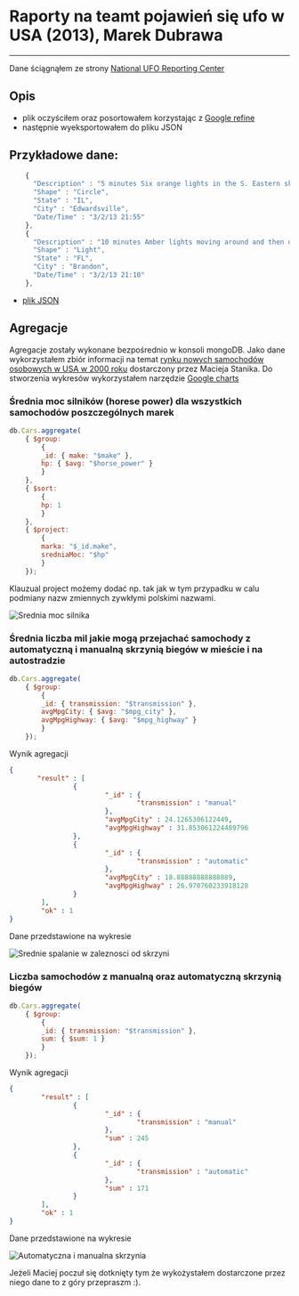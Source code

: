# Raporty na teamt pojawień się ufo w USA (2013), Marek Dubrawa
------------------------------
Dane ściągnąłem ze strony [National UFO Reporting Center](http://www.nuforc.org/webreports/ndxevent.html)

## Opis
* plik oczyściłem oraz posortowałem korzystając z [Google refine](http://code.google.com/p/google-refine/)
* następnie wyeksportowałem do pliku JSON

## Przykładowe dane:
```js
    {
      "Description" : "5 minutes Six orange lights in the S. Eastern sky",
      "Shape" : "Circle",
      "State" : "IL",
      "City" : "Edwardsville",
      "Date/Time" : "3/2/13 21:55"
    },
    {
      "Description" : "10 minutes Amber lights moving around and then disappeared.",
      "Shape" : "Light",
      "State" : "FL",
      "City" : "Brandon",
      "Date/Time" : "3/2/13 21:10"
    },
```
* [plik JSON](/data/json/mdubrawa.json)

## Agregacje

Agregacje zostały wykonane bezpośrednio w konsoli mongoDB.
Jako dane wykorzystałem zbiór informacji na temat [rynku nowych samochodów osobowych w USA w 2000 roku](/data/json/car_market.json) dostarczony przez Macieja Stanika. 
Do stworzenia wykresów wykorzystałem narzędzie [Google charts](https://developers.google.com/chart/)

### Średnia moc silników (horese power) dla wszystkich samochodów poszczególnych marek

```js
db.Cars.aggregate( 
	{ $group:
		{ 
		_id: { make: "$make" },
		hp: { $avg: "$horse_power" }
		} 
	},
	{ $sort: 
		{
		hp: 1
		}
	},
	{ $project: 
		{
		marka: "$_id.make",
		sredniaMoc: "$hp"
		}
	});
```

Klauzual project możemy dodać np. tak jak w tym przypadku w calu podmiany nazw zmiennych zywkłymi polskimi nazwami.

![Srednia moc silnika](https://raw.github.com/Socr4tes/data-refine/master/images/mdubrawa/mocsilnika.png) 

### Średnia liczba mil jakie mogą przejachać samochody z automatyczną i manualną skrzynią biegów w mieście i na autostradzie

```js
db.Cars.aggregate( 
	{ $group:
		{ 
		_id: { transmission: "$transmission" },
		avgMpgCity: { $avg: "$mpg_city" },
		avgMpgHighway: { $avg: "$mpg_highway" }
		} 
	});
```

Wynik agregacji

```json
{
       "result" : [
                {
                        "_id" : {
                                "transmission" : "manual"
                        },
                        "avgMpgCity" : 24.1265306122449,
                        "avgMpgHighway" : 31.853061224489796
                },
                {
                        "_id" : {
                                "transmission" : "automatic"
                        },
                        "avgMpgCity" : 18.88888888888889,
                        "avgMpgHighway" : 26.970760233918128
                }
        ],
        "ok" : 1
}
```

Dane przedstawione na wykresie

![Srednie spalanie w zaleznosci od skrzyni](https://raw.github.com/Socr4tes/data-refine/master/images/mdubrawa/mpg2.png) 

### Liczba samochodów z manualną oraz automatyczną skrzynią biegów

```js
db.Cars.aggregate( 
	{ $group:
		{
		_id: { transmission: "$transmission" },
		sum: { $sum: 1 }
		}
	});
```

Wynik agregacji

```json
{
        "result" : [
                {
                        "_id" : {
                                "transmission" : "manual"
                        },
                        "sum" : 245
                },
                {
                        "_id" : {
                                "transmission" : "automatic"
                        },
                        "sum" : 171
                }
        ],
        "ok" : 1
}
```

Dane przedstawione na wykresie

![Automatyczna i manualna skrzynia](https://raw.github.com/Socr4tes/data-refine/master/images/mdubrawa/transsmision.png) 

Jeżeli Maciej poczuł się dotknięty tym że wykożystałem dostarczone przez niego dane to z góry przepraszm :).

